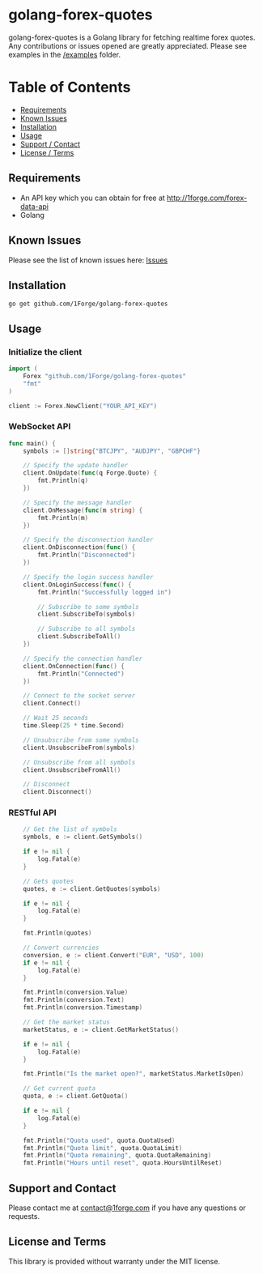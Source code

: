 # golang-forex-quotes

golang-forex-quotes is a Golang library for fetching realtime forex quotes.
Any contributions or issues opened are greatly appreciated.
Please see examples in the [/examples](https://github.com/1Forge/golang-forex-quotes/tree/master/examples) folder.

# Table of Contents
- [Requirements](#requirements)
- [Known Issues](#known-issues)
- [Installation](#installation)
- [Usage](#usage)
- [Support / Contact](#support-and-contact)
- [License / Terms](#license-and-terms)

## Requirements
* An API key which you can obtain for free at http://1forge.com/forex-data-api
* Golang

## Known Issues
Please see the list of known issues here: [Issues](https://github.com/1Forge/golang-forex-quotes/issues)

## Installation

`go get github.com/1Forge/golang-forex-quotes`

## Usage

### Initialize the client
```go
import (
	Forex "github.com/1Forge/golang-forex-quotes"
	"fmt"
)

client := Forex.NewClient("YOUR_API_KEY")

```

### WebSocket API
```go
func main() {
	symbols := []string{"BTCJPY", "AUDJPY", "GBPCHF"}

	// Specify the update handler
	client.OnUpdate(func(q Forge.Quote) {
		fmt.Println(q)
	})

	// Specify the message handler
	client.OnMessage(func(m string) {
		fmt.Println(m)
	})

	// Specify the disconnection handler
	client.OnDisconnection(func() {
		fmt.Println("Disconnected")
	})

	// Specify the login success handler
	client.OnLoginSuccess(func() {
		fmt.Println("Successfully logged in")

		// Subscribe to some symbols
		client.SubscribeTo(symbols)

		// Subscribe to all symbols
		client.SubscribeToAll()
	})

	// Specify the connection handler
	client.OnConnection(func() {
		fmt.Println("Connected")
	})

	// Connect to the socket server
	client.Connect()

	// Wait 25 seconds
	time.Sleep(25 * time.Second)

	// Unsubscribe from some symbols
	client.UnsubscribeFrom(symbols)

	// Unsubscribe from all symbols
	client.UnsubscribeFromAll()

	// Disconnect
    client.Disconnect()
```

### RESTful API

```go
    // Get the list of symbols
	symbols, e := client.GetSymbols()

	if e != nil {
		log.Fatal(e)
	}

	// Gets quotes
	quotes, e := client.GetQuotes(symbols)

	if e != nil {
		log.Fatal(e)
	}

	fmt.Println(quotes)

	// Convert currencies
	conversion, e := client.Convert("EUR", "USD", 100)
	if e != nil {
		log.Fatal(e)
	}

	fmt.Println(conversion.Value)
	fmt.Println(conversion.Text)
	fmt.Println(conversion.Timestamp)

	// Get the market status
	marketStatus, e := client.GetMarketStatus()

	if e != nil {
		log.Fatal(e)
	}

	fmt.Println("Is the market open?", marketStatus.MarketIsOpen)

	// Get current quota
	quota, e := client.GetQuota()

	if e != nil {
		log.Fatal(e)
	}

	fmt.Println("Quota used", quota.QuotaUsed)
	fmt.Println("Quota limit", quota.QuotaLimit)
	fmt.Println("Quota remaining", quota.QuotaRemaining)
    fmt.Println("Hours until reset", quota.HoursUntilReset)
```

## Support and Contact
Please contact me at contact@1forge.com if you have any questions or requests.

## License and Terms
This library is provided without warranty under the MIT license.
